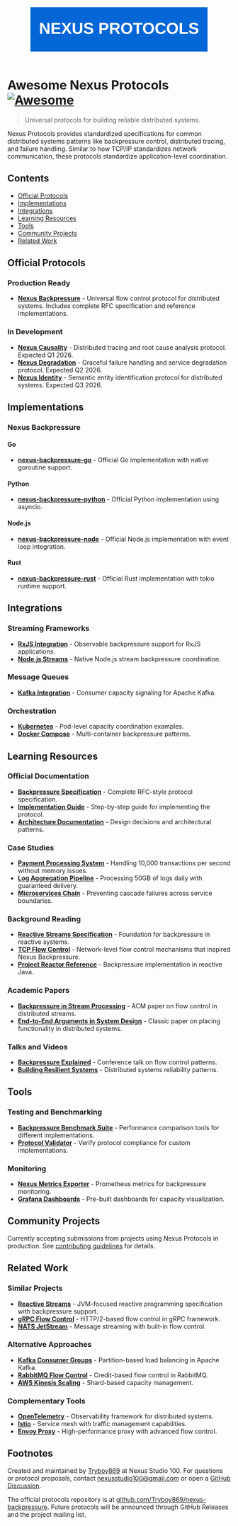 <div align="center">
  <img src="https://raw.githubusercontent.com/Tryboy869/awesome-nexus-protocols/main/logo.svg" alt="Nexus Protocols" width="400">
  <br>
  <br>
</div>

# Awesome Nexus Protocols [![Awesome](https://awesome.re/badge.svg)](https://awesome.re)

> Universal protocols for building reliable distributed systems.

Nexus Protocols provides standardized specifications for common distributed systems patterns like backpressure control, distributed tracing, and failure handling. Similar to how TCP/IP standardizes network communication, these protocols standardize application-level coordination.

## Contents

- [Official Protocols](#official-protocols)
- [Implementations](#implementations)
- [Integrations](#integrations)
- [Learning Resources](#learning-resources)
- [Tools](#tools)
- [Community Projects](#community-projects)
- [Related Work](#related-work)

## Official Protocols

### Production Ready

- **[Nexus Backpressure](https://github.com/Tryboy869/nexus-backpressure#readme)** - Universal flow control protocol for distributed systems. Includes complete RFC specification and reference implementations.

### In Development

- **[Nexus Causality](https://github.com/Tryboy869/nexus-causality#readme)** - Distributed tracing and root cause analysis protocol. Expected Q1 2026.
- **[Nexus Degradation](https://github.com/Tryboy869/nexus-degradation#readme)** - Graceful failure handling and service degradation protocol. Expected Q2 2026.
- **[Nexus Identity](https://github.com/Tryboy869/nexus-identity#readme)** - Semantic entity identification protocol for distributed systems. Expected Q3 2026.

## Implementations

### Nexus Backpressure

#### Go

- **[nexus-backpressure-go](https://github.com/Tryboy869/nexus-backpressure/tree/main/reference-implementations/go#readme)** - Official Go implementation with native goroutine support.

#### Python

- **[nexus-backpressure-python](https://github.com/Tryboy869/nexus-backpressure/tree/main/reference-implementations/python#readme)** - Official Python implementation using asyncio.

#### Node.js

- **[nexus-backpressure-node](https://github.com/Tryboy869/nexus-backpressure/tree/main/reference-implementations/node#readme)** - Official Node.js implementation with event loop integration.

#### Rust

- **[nexus-backpressure-rust](https://github.com/Tryboy869/nexus-backpressure/tree/main/reference-implementations/rust#readme)** - Official Rust implementation with tokio runtime support.

## Integrations

### Streaming Frameworks

- **[RxJS Integration](https://github.com/Tryboy869/nexus-backpressure/tree/main/integrations/rxjs#readme)** - Observable backpressure support for RxJS applications.
- **[Node.js Streams](https://github.com/Tryboy869/nexus-backpressure/tree/main/integrations/nodejs-streams#readme)** - Native Node.js stream backpressure coordination.

### Message Queues

- **[Kafka Integration](https://github.com/Tryboy869/nexus-backpressure/tree/main/integrations/kafka#readme)** - Consumer capacity signaling for Apache Kafka.

### Orchestration

- **[Kubernetes](https://github.com/Tryboy869/nexus-backpressure/tree/main/integrations/kubernetes#readme)** - Pod-level capacity coordination examples.
- **[Docker Compose](https://github.com/Tryboy869/nexus-backpressure/tree/main/integrations/docker-compose#readme)** - Multi-container backpressure patterns.

## Learning Resources

### Official Documentation

- **[Backpressure Specification](https://github.com/Tryboy869/nexus-backpressure/blob/main/SPECIFICATION.md)** - Complete RFC-style protocol specification.
- **[Implementation Guide](https://github.com/Tryboy869/nexus-backpressure/blob/main/docs/IMPLEMENTATION_GUIDE.md)** - Step-by-step guide for implementing the protocol.
- **[Architecture Documentation](https://github.com/Tryboy869/nexus-backpressure/blob/main/docs/ARCHITECTURE.md)** - Design decisions and architectural patterns.

### Case Studies

- **[Payment Processing System](https://github.com/Tryboy869/nexus-backpressure/blob/main/case-studies/stripe-like-payment-processor.md)** - Handling 10,000 transactions per second without memory issues.
- **[Log Aggregation Pipeline](https://github.com/Tryboy869/nexus-backpressure/blob/main/case-studies/elasticsearch-log-pipeline.md)** - Processing 50GB of logs daily with guaranteed delivery.
- **[Microservices Chain](https://github.com/Tryboy869/nexus-backpressure/blob/main/case-studies/microservices-chain.md)** - Preventing cascade failures across service boundaries.

### Background Reading

- **[Reactive Streams Specification](https://www.reactive-streams.org/)** - Foundation for backpressure in reactive systems.
- **[TCP Flow Control](https://en.wikipedia.org/wiki/Transmission_Control_Protocol#Flow_control)** - Network-level flow control mechanisms that inspired Nexus Backpressure.
- **[Project Reactor Reference](https://projectreactor.io/docs/core/release/reference/)** - Backpressure implementation in reactive Java.

### Academic Papers

- **[Backpressure in Stream Processing](https://dl.acm.org/doi/10.1145/3093742.3093925)** - ACM paper on flow control in distributed streams.
- **[End-to-End Arguments in System Design](https://web.mit.edu/Saltzer/www/publications/endtoend/endtoend.pdf)** - Classic paper on placing functionality in distributed systems.

### Talks and Videos

- **[Backpressure Explained](https://www.youtube.com/watch?v=example)** - Conference talk on flow control patterns.
- **[Building Resilient Systems](https://www.infoq.com/presentations/example/)** - Distributed systems reliability patterns.

## Tools

### Testing and Benchmarking

- **[Backpressure Benchmark Suite](https://github.com/Tryboy869/nexus-backpressure/tree/main/benchmarks#readme)** - Performance comparison tools for different implementations.
- **[Protocol Validator](https://github.com/Tryboy869/nexus-backpressure/tree/main/tools/validator#readme)** - Verify protocol compliance for custom implementations.

### Monitoring

- **[Nexus Metrics Exporter](https://github.com/Tryboy869/nexus-backpressure/tree/main/tools/metrics#readme)** - Prometheus metrics for backpressure monitoring.
- **[Grafana Dashboards](https://github.com/Tryboy869/nexus-backpressure/tree/main/tools/grafana#readme)** - Pre-built dashboards for capacity visualization.

## Community Projects

Currently accepting submissions from projects using Nexus Protocols in production. See [contributing guidelines](contributing.md) for details.

## Related Work

### Similar Projects

- **[Reactive Streams](https://www.reactive-streams.org/)** - JVM-focused reactive programming specification with backpressure support.
- **[gRPC Flow Control](https://grpc.io/docs/guides/flow-control/)** - HTTP/2-based flow control in gRPC framework.
- **[NATS JetStream](https://docs.nats.io/nats-concepts/jetstream)** - Message streaming with built-in flow control.

### Alternative Approaches

- **[Kafka Consumer Groups](https://kafka.apache.org/documentation/#consumerconfigs)** - Partition-based load balancing in Apache Kafka.
- **[RabbitMQ Flow Control](https://www.rabbitmq.com/flow-control.html)** - Credit-based flow control in RabbitMQ.
- **[AWS Kinesis Scaling](https://docs.aws.amazon.com/streams/latest/dev/kinesis-record-processor-scaling.html)** - Shard-based capacity management.

### Complementary Tools

- **[OpenTelemetry](https://opentelemetry.io/)** - Observability framework for distributed systems.
- **[Istio](https://istio.io/)** - Service mesh with traffic management capabilities.
- **[Envoy Proxy](https://www.envoyproxy.io/)** - High-performance proxy with advanced flow control.

## Footnotes

Created and maintained by [Tryboy869](https://github.com/Tryboy869) at Nexus Studio 100. For questions or protocol proposals, contact nexusstudio100@gmail.com or open a [GitHub Discussion](https://github.com/Tryboy869/awesome-nexus-protocols/discussions).

The official protocols repository is at [github.com/Tryboy869/nexus-backpressure](https://github.com/Tryboy869/nexus-backpressure). Future protocols will be announced through GitHub Releases and the project mailing list.